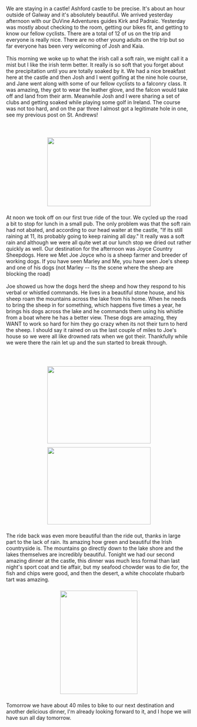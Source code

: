 <!--
.. title: Connemara and Castles
.. date: 2010/06/29
.. slug: connemara-and-castles
.. tags: Travel
.. link: 
.. description: 
-->


We are staying in a castle!  Ashford castle to be precise.  It's about an hour outside of Galway and it's absolutely beautiful.  We arrived yesterday afternoon with our DuVine Adventures guides Kirk and Padraic.  Yesterday was mostly about checking to the room, getting our bikes fit, and getting to know our fellow cyclists.  There are a total of 12 of us on the trip and everyone is really nice.  There are no other young adults on the trip but so far everyone has been very welcoming of Josh and Kaia.<br /><br />This morning we woke up to what the irish call a soft rain, we might call it a mist but I like the irish term better.  It really is so soft that you forget about the precipitation until you are totally soaked by it.  We had a nice breakfast here at the castle and then Josh and I went golfing at the nine hole course, and Jane went along with some of our fellow cyclists to a falconry class.  It was amazing, they got to wear the leather glove, and the falcon would take off and land from their arm.  Meanwhile Josh and I were sharing a set of clubs and getting soaked while playing some golf in Ireland.  The course was not too hard, and on the par three I almost got a legitimate hole in one, see my previous post on St. Andrews!<br /><br /><br /><center><a href='http://blogpress.w18.net/photos/10/06/29/0.jpg'><img src='http://blogpress.w18.net/photos/10/06/29/s_0.jpg' border='0' width='281' height='187' style='margin:5px'></a></center><br />At noon we took off on our first true ride of the tour.  We cycled up the road a bit to stop for lunch in a small pub.  The only problem was that the soft rain had not abated, and according to our head waiter at the castle, "If its still raining at 11, its probably going to keep raining all day."  It really was a soft rain and although we were all quite wet at our lunch stop we dried out rather quickly as well.  Our destination for the afternoon was Joyce Country Sheepdogs.  Here we Met Joe Joyce who is a sheep farmer and breeder of working dogs.  If you have seen Marley and Me, you have seen Joe's sheep and one of his dogs (not Marley -- Its the scene where the sheep are blocking the road)<br /><br />Joe showed us how the dogs herd the sheep and how they respond to his verbal or whistled commands.  He lives in a beautiful stone house, and his sheep roam the mountains across the lake from his home.  When he needs to bring the sheep in for something, which happens five times a year, he brings his dogs across the lake and he commands them using his whistle from a boat where he has a better view.  These dogs are amazing, they WANT to work so hard for him they go crazy when its not their turn to herd the sheep.  I should say it rained on us the last couple of miles to Joe's house so we were all like drowned rats when we got their.  Thankfully while we were there the rain let up and the sun started to break through.<br /><br /><br /><br /><center><a href='http://blogpress.w18.net/photos/10/06/29/1.jpg'><img src='http://blogpress.w18.net/photos/10/06/29/s_1.jpg' border='0' width='281' height='210' style='margin:5px'></a></center><center><a href='http://blogpress.w18.net/photos/10/06/29/2.jpg'><img src='http://blogpress.w18.net/photos/10/06/29/s_2.jpg' border='0' width='281' height='210' style='margin:5px'></a></center><br />The ride back was even more beautiful than the ride out, thanks in large part to the lack of rain.  Its amazing how green and beautiful the Irish countryside is.  The mountains go directly down to the lake shore and the lakes themselves are incredibly beautiful.  Tonight we had our second amazing dinner at the castle, this dinner was much less formal than last night's sport coat and tie affair, but my seafood chowder was to die for, the fish and chips were good, and then the desert, a white chocolate rhubarb tart was amazing.<br /><br /><center><a href='http://blogpress.w18.net/photos/10/06/29/3.jpg'><img src='http://blogpress.w18.net/photos/10/06/29/s_3.jpg' border='0' width='210' height='281' style='margin:5px'></a></center><br />Tomorrow we have about 40 miles to bike to our next destination and another delicious dinner, I'm already looking forward to it, and I hope we will have sun all day tomorrow.<br /><div class="blogger-post-footer"><img width='1' height='1' src='https://blogger.googleusercontent.com/tracker/2759017781463016019-4754161074077029100?l=blog.bonelakesoftware.com' alt='' /></div>
